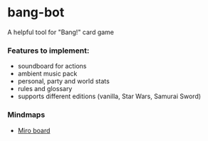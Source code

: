 # bang-bot
A helpful tool for "Bang!" card game

### Features to implement:
- soundboard for actions
- ambient music pack
- personal, party and world stats
- rules and glossary
- supports different editions (vanilla, Star Wars, Samurai Sword)

### Mindmaps
- [Miro board](https://miro.com/app/board/uXjVPjlk_t0=/)

